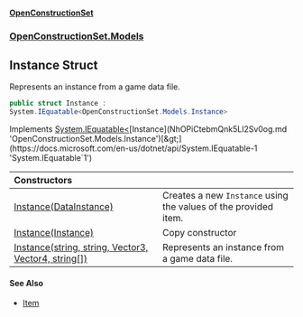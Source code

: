 #### [OpenConstructionSet](index.md 'index')
### [OpenConstructionSet.Models](index.md#OpenConstructionSet_Models 'OpenConstructionSet.Models')
## Instance Struct
Represents an instance from a game data file.  
```csharp
public struct Instance :
System.IEquatable<OpenConstructionSet.Models.Instance>
```

Implements [System.IEquatable&lt;](https://docs.microsoft.com/en-us/dotnet/api/System.IEquatable-1 'System.IEquatable`1')[Instance](NhOPiCtebmQnk5Ll2Sv0og.md 'OpenConstructionSet.Models.Instance')[&gt;](https://docs.microsoft.com/en-us/dotnet/api/System.IEquatable-1 'System.IEquatable`1')  

| Constructors | |
| :--- | :--- |
| [Instance(DataInstance)](nFkygH1RPa0v0+fubkE8QA.md 'OpenConstructionSet.Models.Instance.Instance(OpenConstructionSet.Models.DataInstance)') | Creates a new `Instance` using the values of the provided item.<br/> |
| [Instance(Instance)](OFfeVjcjABCU+eROUqXDdg.md 'OpenConstructionSet.Models.Instance.Instance(OpenConstructionSet.Models.Instance)') | Copy constructor<br/> |
| [Instance(string, string, Vector3, Vector4, string[])](0aauKJxp5XV3kViDZTmZkA.md 'OpenConstructionSet.Models.Instance.Instance(string, string, OpenConstructionSet.Models.Vector3, OpenConstructionSet.Models.Vector4, string[])') | Represents an instance from a game data file.<br/> |
#### See Also
- [Item](Z9pYmp3jhG_PhNCQ0nlOeg.md 'OpenConstructionSet.Models.Item')
